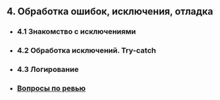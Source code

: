 ## 4. Обработка ошибок, исключения, отладка
- ### 4.1 Знакомство с исключениями
- ### 4.2 Обработка исключений. Try-catch
- ### 4.3 Логирование
- ### [Вопросы по ревью](questions.md)
